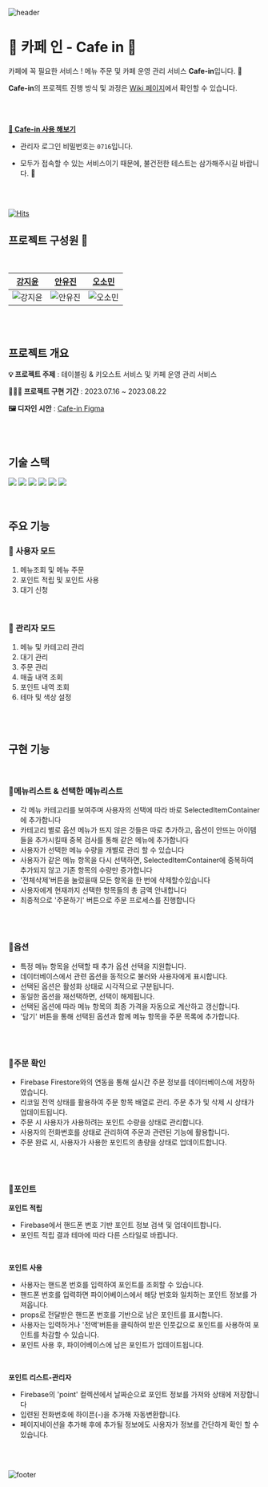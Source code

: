 ![header](https://capsule-render.vercel.app/api?type=waving&color=0:FFC26F,100:FFC000)

  
# 🍰 카페 인 - Cafe in 🍩

카페에 꼭 필요한 서비스 ! 메뉴 주문 및 카페 운영 관리 서비스 **Cafe-in**입니다. 🐰

**Cafe-in**의 프로젝트 진행 방식 및 과정은 [Wiki 페이지](https://github.com/Cafe-Manage-Service-CAFE-IN/cafe-in/wiki)에서 확인할 수 있습니다.

<br/>
<br/>

**[💛 Cafe-in 사용 해보기](https://cafe-in.web.app)**

- 관리자 로그인 비밀번호는 `0716`입니다.

- 모두가 접속할 수 있는 서비스이기 때문에, 불건전한 테스트는 삼가해주시길 바랍니다. 🥰



<br>
<br>

[![Hits](https://hits.seeyoufarm.com/api/count/incr/badge.svg?url=https%3A%2F%2Fgithub.com%2FCafe-Manage-Service-CAFE-IN&count_bg=%23fcc&title_bg=%23555&icon=&icon_color=%23E7E7E7&title=hits&edge_flat=false)](https://hits.seeyoufarm.com)

## 프로젝트 구성원 🐰

<br/>


|   [강지윤](https://github.com/eeeyooon)    |   [안유진](https://github.com/Anyudbwls)    |   [오소민](https://github.com/somin00)    |
| :----------------------------------------: | :-----------------------------------------: | :---------------------------------------: |
| ![강지윤](https://github.com/eeeyooon.png) | ![안유진](https://github.com/Anyudbwls.png) | ![오소민](https://github.com/somin00.png) |

<br/>
<br/>

## 프로젝트 개요

**💡 프로젝트 주제** : 테이블링 & 키오스트 서비스 및 카페 운영 관리 서비스

**🏃🏻‍♂️ 프로젝트 구현 기간** : 2023.07.16 ~ 2023.08.22

**🖼 디자인 시안** : [Cafe-in Figma](https://www.figma.com/file/nOaYQCWHk4QwtT78UCXp7E/%EC%B9%B4%ED%8E%98-%EC%9D%B8-%EB%94%94%EC%9E%90%EC%9D%B8?type=design&node-id=6-2&mode=design&t=HRTTTvBhBAgtHyV2-0)

<br/>
<br/>

## 기술 스택

<img src="https://img.shields.io/badge/TypeScript-3178C6?style=flat&logo=TypeScript&logoColor=white"/> <img src="https://img.shields.io/badge/React-61DAFB?style=flat&logo=React&logoColor=white"/> <img src="https://img.shields.io/badge/React Router-CA4245?style=flat&logo=ReactRouter&logoColor=white"/> <img src="https://img.shields.io/badge/Recoil-3578E5?style=flat&logo=Recoil&logoColor=white"/> <img src="https://img.shields.io/badge/styledcomponents-DB7093?style=flat&logo=styled-components&logoColor=white"/> <img src="https://img.shields.io/badge/Firebase-FFCA28?style=flat&logo=Firebase&logoColor=white"/>

<br/>

## 주요 기능

### 🎈 사용자 모드

1. 메뉴조회 및 메뉴 주문
2. 포인트 적립 및 포인트 사용
3. 대기 신청

<br/>

### 🍒 관리자 모드

1. 메뉴 및 카테고리 관리
2. 대기 관리
3. 주문 관리
4. 매출 내역 조회
5. 포인트 내역 조회
6. 테마 및 색상 설정

<br/>
<br/>

## 구현 기능 
<br/>

### 📍메뉴리스트 & 선택한 메뉴리스트

- 각 메뉴 카테고리를 보여주며 사용자의 선택에 따라 바로 SelectedItemContainer에 추가합니다
- 카테고리 별로 옵션 메뉴가 뜨지 않은 것들은 따로 추가하고, 옵션이 안뜨는 아이템들을 추가시킬때 중복 검사를 통해 같은 메뉴에 추가합니다
- 사용자가 선택한 메뉴 수량을 개별로 관리 할 수 있습니다
- 사용자가 같은 메뉴 항목을 다시 선택하면, SelectedItemContainer에 중복하여 추가되지 않고 기존 항목의 수량만 증가합니다
- '전체삭제'버튼을 눌렀을때 모든 항목을 한 번에 삭제할수있습니다
- 사용자에게 현재까지 선택한 항목들의 총 금액 안내합니다
- 최종적으로 '주문하기' 버튼으로 주문 프로세스를 진행합니다
<br/>
<br/>

### 📍옵션

- 특정 메뉴 항목을 선택할 때 추가 옵션 선택을 지원합니다.
- 데이터베이스에서 관련 옵션을 동적으로 불러와 사용자에게 표시합니다.
- 선택된 옵션은 활성화 상태로 시각적으로 구분됩니다.
- 동일한 옵션을 재선택하면, 선택이 해제됩니다.
- 선택된 옵션에 따라 메뉴 항목의 최종 가격을 자동으로 계산하고 갱신합니다.
- '담기' 버튼을 통해 선택된 옵션과 함께 메뉴 항목을 주문 목록에 추가합니다.
<br/>
<br/>



### 📍주문 확인
- Firebase Firestore와의 연동을 통해 실시간 주문 정보를 데이터베이스에 저장하였습니다.
- 리코일 전역 상태를 활용하여 주문 항목 배열로 관리. 주문 추가 및 삭제 시 상태가 업데이트됩니다.
- 주문 시 사용자가 사용하려는 포인트 수량을 상태로 관리합니다.
- 사용자의 전화번호를 상태로 관리하여 주문과 관련된 기능에 활용합니다.
- 주문 완료 시, 사용자가 사용한 포인트의 총량을 상태로 업데이트합니다.

<br/>
<br/>


### 📍포인트

<b>포인트 적립</b>
- Firebase에서 핸드폰 번호 기반 포인트 정보 검색 및 업데이트합니다.
- 포인트 적립 결과 테마에 따라 다른 스타일로 바뀝니다. 
<br/>

<b>포인트 사용</b>

- 사용자는 핸드폰 번호를 입력하여 포인트를 조회할 수 있습니다.
- 핸드폰 번호를 입력하면 파이어베이스에서 해당 번호와 일치하는 포인트 정보를 가져옵니다.
- props로 전달받은 핸드폰 번호를 기반으로 남은 포인트를 표시합니다.
- 사용자는 입력하거나 '전액'버튼을 클릭하여 받은 인풋값으로 포인트를 사용하여 포인트를 차감할 수 있습니다.
- 포인트 사용 후, 파이어베이스에 남은 포인트가 업데이트됩니다.
<br/>

<b>포인트 리스트-관리자</b>
- Firebase의 'point' 컬렉션에서 날짜순으로 포인트 정보를 가져와 상태에 저장합니다
- 입련된 전화번호에 하이픈(-)을 추가해 자동변환합니다.
- 페이지네이션을 추가해 후에 추가될 정보에도 사용자가 정보를 간단하게 확인 할 수 있습니다.
<br/>
<br/>
  
![footer](https://capsule-render.vercel.app/api?section=footer&type=waving&color=0:f2ab46,100:FFC000)
